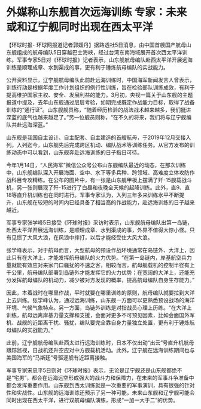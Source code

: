 # 外媒称山东舰首次远海训练 专家：未来或和辽宁舰同时出现在西太平洋

【环球时报-
环球网报道记者郭媛丹】据路透社5日消息，由中国首艘国产航母山东舰组成的航母编队5日穿越巴士海峡，经过台湾东南海域展开首次西太平洋训练。军事专家5日对《环球时报》记者表示，山东舰航母编队赴西太平洋开展远海训练是顺理成章、水到渠成的事，更有利于锤炼航母编队的实战能力。

公开资料显示，辽宁舰航母编队此前赴远海训练时，中国海军新闻发言人曾表示，训练行动是根据年度工作计划组织的例行性训练，旨在检验部队训练成效，有利于提高维护国家主权、安全、发展利益的能力。3月初，央视一篇关于山东舰的主题报道中提及，去年山东舰通过层层考验，如期完成既定作战能力目标，取得了战备训练的“通行证”。山东舰舰员称，“随着经历检验的战法战术越来越多，我们挺进深蓝的底气也越来越足了。”另一位舰员则称，“在不久的将来，我们将与辽宁舰编队共赴远海深蓝。”

山东舰是我国自主设计、自主配套、自主建造的首艘航母，于2019年12月交接入列。入列迄今，山东舰先后完成跨区机动、编队战术等训练任务。从官方发布的训练动态中可以看到，山东舰奔赴远海训练的日子指日可待。

今年1月14日，“人民海军”微信公众号公布山东舰编队最近的动态，在那次训练中，山东舰编队深入开展海面、空中、水下等多兵种、跨领域、高难度立体攻防作战科目专攻精练。在公布的图片中，有一张是山东舰甲板上摆满了歼-15舰载战斗机，另一张则展现了歼-15进行了白昼和夜晚全天候的起降训练。此外，直9、直18等直升机训练也在同时进行。军事专家认为，入列三年多来训练水平不断提升，山东舰在较短的时间内已经具备了相当高的作战能力，赴远海训练的日子越来越近。

军事专家张学峰5日接受《环球时报》采访时表示，山东舰航母编队出第一岛链，赴西太平洋开展远海训练，是顺理成章、水到渠成的事，外界不值得大惊小怪。只有见惯了大风大浪，在风浪中摔打，以后才能经受住大风大浪。

张学峰表示，对于航母而言，大型航母的预设作战环境通常在岛链外、大洋上，因此只有在大洋上，才能发挥航母编队的火力优势。“在第一岛链内，岸基航空兵力量就能有效应对来家门口骚扰的不速之客，相较而言，航母舰载机的控制半径有上千公里，航母编队部署到岛链外才能发挥它的火力优势；在宽阔的大洋上，还能充分发挥航母编队的机动力，减少被对方发现的概率，提高航母编队自身生存能力。”

因此，本着战时在哪里作战，平时就要在哪里训练的原则，航母编队就要拉到大洋上去训练。张学峰认为，通过远海训练，山东舰一方面可以更熟悉预设战场的海洋环境、气候气象特点。另一方面，岛链外训练是对指战员心理上历练。“在大洋上训练，航母远离岸基力量支撑和支援，会面对更多不可预见因素，比如会面国外军机、战舰的近距离干扰、骚扰，编队要完全靠自身力量独立处置，更有利于锤炼航母编队的实战能力。”

此前，辽宁舰航母编队赴西太进行远海训练时，日本不仅出动“出云”号直升机航母跟踪监视，日战机还升空应对中方舰载机活动。此外，辽宁舰在远海训练期间也与美国海军的“马斯廷”号驱逐舰有近距离接触。

军事专家宋忠平5日则对《环球时报》表示，无论是辽宁舰还是山东舰都绝不是“宅男”，都会在远海远空形成强大的战斗力和保障力，在未来的军事斗争准备中都会发挥重要作用。山东舰到西太训练就是一次重要的军事演训，具有很强的针对性和实战性。山东舰的远海训练还预示了另一种可能，未来山东舰和辽宁舰可能会同时出现在西太平洋，进行双航母编队演练，形成“一加一大于二”的优势。

